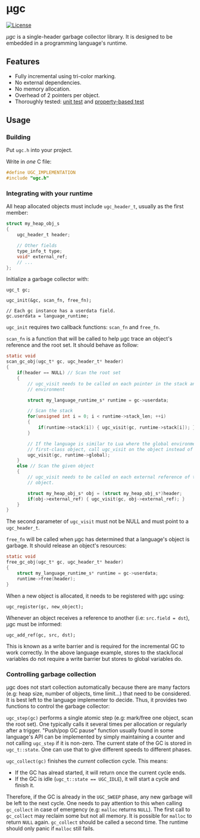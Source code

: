 # μgc

[![License](https://img.shields.io/badge/license-BSD-blue.svg)](LICENSE)

*μgc* is a single-header garbage collector library.
It is designed to be embedded in a programming language's runtime.

## Features

* Fully incremental using tri-color marking.
* No external dependencies.
* No memory allocation.
* Overhead of 2 pointers per object.
* Thoroughly tested: [unit test](munit.c) and [property-based test](theft.c)

## Usage

### Building

Put `ugc.h` into your project.

Write in *one* C file:

```c
#define UGC_IMPLEMENTATION
#include "ugc.h"
```

### Integrating with your runtime

All heap allocated objects must include `ugc_header_t`, usually as the first member:

```c
struct my_heap_obj_s
{
	ugc_header_t header;

	// Other fields
	type_info_t type;
	void* external_ref;
	// ...
};
```

Initialize a garbage collector with:

```
ugc_t gc;

ugc_init(&gc, scan_fn, free_fn);

// Each gc instance has a userdata field.
gc.userdata = language_runtime;
```

`ugc_init` requires two callback functions: `scan_fn` and `free_fn`.

`scan_fn` is a function that will be called to help μgc trace an object's reference and the root set.
It should behave as follow:

```c
static void
scan_gc_obj(ugc_t* gc, ugc_header_t* header)
{
	if(header == NULL) // Scan the root set
	{
		// ugc_visit needs to be called on each pointer in the stack and global
		// environment

		struct my_language_runtime_s* runtime = gc->userdata;

		// Scan the stack
		for(unsigned int i = 0; i < runtime->stack_len; ++i)
		{
			if(runtime->stack[i]) { ugc_visit(gc, runtime->stack[i]); }
		}

		// If the language is similar to Lua where the global environment is a
		// first-class object, call ugc_visit on the object instead of its fields
		ugc_visit(gc, runtime->global);
	}
	else // Scan the given object
	{
		// ugc_visit needs to be called on each external reference of this
		// object.

		struct my_heap_obj_s* obj = (struct my_heap_obj_s*)header;
		if(obj->external_ref) { ugc_visit(gc, obj->external_ref); }
	}
}
```

The second parameter of `ugc_visit` must not be NULL and must point to a `ugc_header_t`.

`free_fn` will be called when μgc has determined that a language's object is garbage.
It should release an object's resources:

```c
static void
free_gc_obj(ugc_t* gc, ugc_header_t* header)
{
	struct my_language_runtime_s* runtime = gc->userdata;
	runtime->free(header);
}
```

When a new object is allocated, it needs to be registered with μgc using:

```
ugc_register(gc, new_object);
```

Whenever an object receives a reference to another (i.e: `src.field = dst`), μgc must be informed:

```
ugc_add_ref(gc, src, dst);
```

This is known as a write barrier and is required for the incremental GC to work correctly.
In the above language example, stores to the stack/local variables do not require a write barrier but stores to global variables do.

### Controlling garbage collection

μgc does not start collection automatically because there are many factors (e.g: heap size, number of objects, time limit...) that need to be considered.
It is best left to the language implementer to decide.
Thus, it provides two functions to control the garbage collector:

`ugc_step(gc)` performs a single atomic step (e.g: mark/free one object, scan the root set).
One typically calls it several times per allocation or regularly after a trigger.
"Push/pop GC pause" function usually found in some language's API can be implemented by simply maintaining a counter and not calling `ugc_step` if it is non-zero.
The current state of the GC is stored in `ugc_t::state`.
One can use that to give different speeds to different phases.

`ugc_collect(gc)` finishes the *current* collection cycle.
This means:

- If the GC has alread started, it will return once the current cycle ends.
- If the GC is idle (`ugc_t::state == UGC_IDLE`), it will start a cycle and finish it.

Therefore, if the GC is already in the `UGC_SWEEP` phase, any new garbage will be left to the next cycle.
One needs to pay attention to this when calling `gc_collect` in case of emergency (e.g: `malloc` returns `NULL`).
The first call to `gc_collect` may reclaim some but not all memory.
It is possible for `malloc` to return `NULL` again.
`gc_collect` should be called a second time.
The runtime should only panic if `malloc` still fails.
